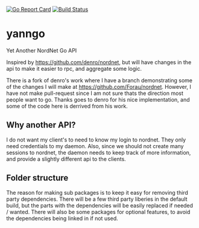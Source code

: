 [![Go Report Card](https://goreportcard.com/badge/github.com/Forau/yanngo)](https://goreportcard.com/report/github.com/Forau/yanngo)
[![Build Status](https://travis-ci.org/Forau/yanngo.svg?branch=master)](https://travis-ci.org/Forau/yanngo)
# yanngo
Yet Another NordNet Go API

Inspired by https://github.com/denro/nordnet, but will have changes in the api to make it easier to rpc, and aggregate some logic.

There is a fork of denro's work where I have a branch demonstrating some of the changes I will make at https://github.com/Forau/nordnet.
However, I have not make pull-request since I am not sure thats the direction most people want to go.  Thanks goes to denro for his nice implementation, and some of the code here is derrived from his work.

## Why another API?

I do not want my client's to need to know my login to nordnet. They only need credentials to my daemon.  Also, since we should not create many sessions to nordnet, the daemon needs to keep track of more information, and provide a slightly different api to the clients.


## Folder structure

The reason for making sub packages is to keep it easy for removing third party dependencies.
There will be a few third party liberies in the default build, but the parts with the dependencies will be easily replaced if needed / wanted.
There will also be some packages for optional features, to avoid the dependencies being linked in if not used.
